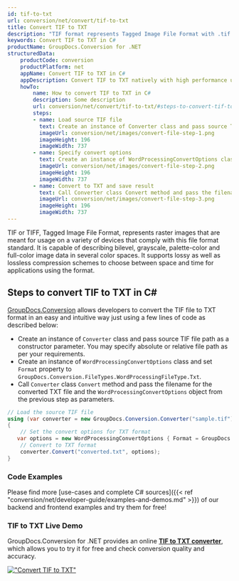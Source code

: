 ```yaml
---
id: tif-to-txt
url: conversion/net/convert/tif-to-txt
title: Convert TIF to TXT
description: "TIF format represents Tagged Image File Format with .tif extension. Learn how to convert TIF to TXT file programmatically in C# language using GroupDocs.Conversion for .NET library."
keywords: Convert TIF to TXT in C#
productName: GroupDocs.Conversion for .NET
structuredData:
    productCode: conversion
    productPlatform: net
    appName: Convert TIF to TXT in C#
    appDescription: Convert TIF to TXT natively with high performance using C# language and server side GroupDocs.Conversion for .NET APIs, without the use of any software like Microsoft or Open Office.
    howTo:
        name: How to convert TIF to TXT in C# 
        description: Some description
        url: conversion/net/convert/tif-to-txt/#steps-to-convert-tif-to-txt-in-c
        steps:
        - name: Load source TIF file 
          text: Create an instance of Converter class and pass source TIF file path as a constructor parameter. You may specify absolute or relative file path as per your requirements. 
          imageUrl: conversion/net/images/convert-file-step-1.png
          imageHeight: 196
          imageWidth: 737
        - name: Specify convert options 
          text: Create an instance of WordProcessingConvertOptions class.
          imageUrl: conversion/net/images/convert-file-step-2.png
          imageHeight: 196
          imageWidth: 737
        - name: Convert to TXT and save result 
          text: Call Converter class Convert method and pass the filename for the converted HTML file and the WordProcessingConvertOptions object from the previous step as parameters.
          imageUrl: conversion/net/images/convert-file-step-3.png
          imageHeight: 196
          imageWidth: 737
---
```


TIF or TIFF, Tagged Image File Format, represents raster images that are meant for usage on a variety of devices that comply with this file format standard. It is capable of describing bilevel, grayscale, palette-color and full-color image data in several color spaces. It supports lossy as well as lossless compression schemes to choose between space and time for applications using the format.

## Steps to convert TIF to TXT in C#

[GroupDocs.Conversion](https://products.groupdocs.com/conversion/net) allows developers to convert the TIF file to TXT format in an easy and intuitive way just using a few lines of code as described below:

* Create an instance of `Converter` class and pass source TIF file path as a constructor parameter. You may specify absolute or relative file path as per your requirements. 
* Create an instance of `WordProcessingConvertOptions` class and set `Format` property to `GroupDocs.Conversion.FileTypes.WordProcessingFileType.Txt`.
* Call `Converter` class `Convert` method and pass the filename for the converted TXT file and the `WordProcessingConvertOptions` object from the previous step as parameters.

```csharp
// Load the source TIF file
using (var converter = new GroupDocs.Conversion.Converter("sample.tif"))
{
    // Set the convert options for TXT format
   var options = new WordProcessingConvertOptions { Format = GroupDocs.Conversion.FileTypes.WordProcessingFileType.Txt };
    // Convert to TXT format
    converter.Convert("converted.txt", options);
}
```

### Code Examples

Please find more [use-cases and complete C# sources]({{< ref "conversion/net/developer-guide/examples-and-demos.md" >}}) of our backend and frontend examples and try them for free!

### TIF to TXT Live Demo

GroupDocs.Conversion for .NET provides an online [**TIF to TXT converter**](https://products.groupdocs.app/conversion/tif-to-txt), which allows you to try it for free and check conversion quality and accuracy.

[!["Convert TIF to TXT"](conversion/net/images/convert-to-txt/convert-tif-to-txt.png)](https://products.groupdocs.app/conversion/tif-to-txt)